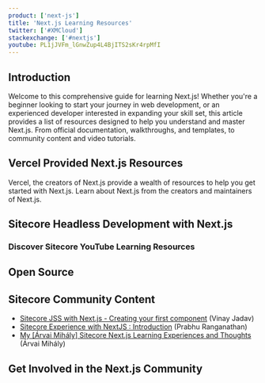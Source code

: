 ```yaml
---
product: ['next-js']
title: 'Next.js Learning Resources'
twitter: ['#XMCloud']
stackexchange: ['#nextjs']
youtube: PL1jJVFm_lGnwZup4L4BjITS2sKr4rpMfI
---
```


## Introduction

Welcome to this comprehensive guide for learning Next.js! Whether you're a beginner looking to start your journey in web development, or an experienced developer interested in expanding your skill set, this article provides a list of resources designed to help you understand and master Next.js. From official documentation, walkthroughs, and templates, to community content and video tutorials. 

## Vercel Provided Next.js Resources

Vercel, the creators of Next.js provide a wealth of resources to help you get started with Next.js. Learn about Next.js from the creators and maintainers of Next.js.

<Row columns={3}>
<Article title="Next.js Official Documentation" link="https://nextjs.org/docs" linktext="Read the docs" description="The official documentation is a great place to start for learning Next.js" />
<Article title="Walkthrough: App Router Architecture" link="https://nextjs.org/learn" linktext="Follow Along" description="Build a full-stack Next.js app in the App Router based architecture." />
<Article title="Walkthrough: Page-based Architecture" link="https://nextjs.org/learn-pages-router/foundations/about-nextjs" linktext="Follow Along" description="Build an SEO optimized blog using the Page-based Next.js Architecture" />
<Article title="Templates and Starter Kits" link="https://vercel.com/templates/next.js" linktext="Explore" description="See how others build with Next.js to learn best practices" />
<Article title="Next.js Showcase" link="https://nextjs.org/showcase" linktext="Explore" description="See what other applications have been built with Next.js"/>
</Row>

## Sitecore Headless Development with Next.js

<Row columns={3}>
<YouTube youTubeId="ugPy7BjH0H0"/>
<Article title="Sitecore JavaScript Rendering SDK (JSS) for Next.js" link="https://doc.sitecore.com/xp/en/developers/hd/19/sitecore-headless-development/sitecore-javascript-rendering-sdk--jss--for-next-js.html" linktext="JSS for Next.js" description="See what other applications have been built with Next.js"/>
<Article title="Sitecore Headless Service" link="https://doc.sitecore.com/xp/en/developers/hd/20/sitecore-headless-development/sitecore-headless-services.html" linktext="Headless Services" description="Decouple the data application from the rendering application"/>
<Article title=" Setting up a development environment with the Sitecore Containers template for Next.js" link="https://doc.sitecore.com/xp/en/developers/hd/20/sitecore-headless-development/walkthrough--setting-up-a-development-environment-with-the-sitecore-containers-template-for-next-js.html" linktext="Walkthrough" description="Use containers to build a full stack Next.js with JSS project."/>
</Row>


### Discover Sitecore YouTube Learning Resources

<Row columns={3}>
<YouTube youTubeId="CfoOKlKjzfA"/>
<YouTube youTubeId="Py1l4PPp2H0"/>
<YouTube youTubeId="bLdPqZ3xcB8"/>
</Row>


## Open Source

<Row columns={3}>
<Repository framework="Nextjs" name="The Next.js Repo" description="The open source repository for Next.js" repositoryUrl="https://github.com/vercel/next.js" />
<Repository framework="Nextjs" name="XM Cloud Introduction w/ Next.js" description="Sitecore SUGCON sites are built with XM Cloud and Next.js use them as a reference for your app." repositoryUrl="https://github.com/Sitecore/XM-Cloud-Introduction" />
<Repository framework="Nextjs" name="Headless SXA Starter Kit" description="This solution is designed to help developers learn and get started quickly with XM Cloud + SXA." repositoryUrl="https://github.com/sitecorelabs/xmcloud-foundation-head" />
<Repository framework="Nextjs" name="Awesome Next.js" description=" A curated list of awesome resources : books, videos, articles about using Next.js" repositoryUrl="https://github.com/unicodeveloper/awesome-nextjs" />
</Row>


## Sitecore Community Content

- [Sitecore JSS with Next.js - Creating your first component](https://www.vinayjadav.com/posts/sitecore-jss-nextjs-create-first-component) (Vinay Jadav)
- [Sitecore Experience with NextJS : Introduction](https://medium.com/@prabhu.ranganathan/sitecore-experience-with-nextjs-introduction-df6fa9aac567) (Prabhu Ranganathan)
- [My [Árvai Mihály] Sitecore Next.js Learning Experiences and Thoughts](https://medium.com/@mitya_1988/my-sitecore-next-js-learning-experiences-and-thoughts-1168ab99db55) (Árvai Mihály)

## Get Involved in the Next.js Community

<Row columns={4}>
<Link title="Next.js Discord" link="https://nextjs.org/discord" />
<Link title="Next.js Reddit" link="https://www.reddit.com/r/nextjs/" />
</Row>
